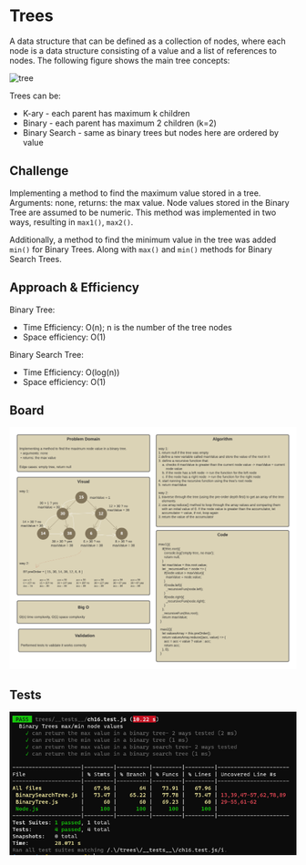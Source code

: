 # Trees

A data structure that can be defined as a collection of nodes, where each node is a data structure consisting of a value and a list of references to nodes. The following figure shows the main tree concepts:

![tree](https://miro.medium.com/max/975/1*PWJiwTxRdQy8A_Y0hAv5Eg.png)

Trees can be:

* K-ary - each parent has maximum k children
* Binary - each parent has maximum 2 children (k=2)
* Binary Search - same as binary trees but nodes here are ordered by value

## Challenge

Implementing a method to find the maximum value stored in a tree. Arguments: none, returns: the max value.
Node values stored in the Binary Tree are assumed to be numeric.
This method was implemented in two ways, resulting in `max1()`, `max2()`.

Additionally, a method to find the minimum value in the tree was added `min()` for Binary Trees. Along with `max()` and `min()` methods for Binary Search Trees.

## Approach & Efficiency

Binary Tree:

* Time Efficiency: O(n); n is the number of the tree nodes
* Space efficiency: O(1)

Binary Search Tree:

* Time Efficiency: O(log(n))
* Space efficiency: O(1)

## Board

![board](../images/ch16_1.png)

## Tests

![test](../images/ch16t.PNG)
